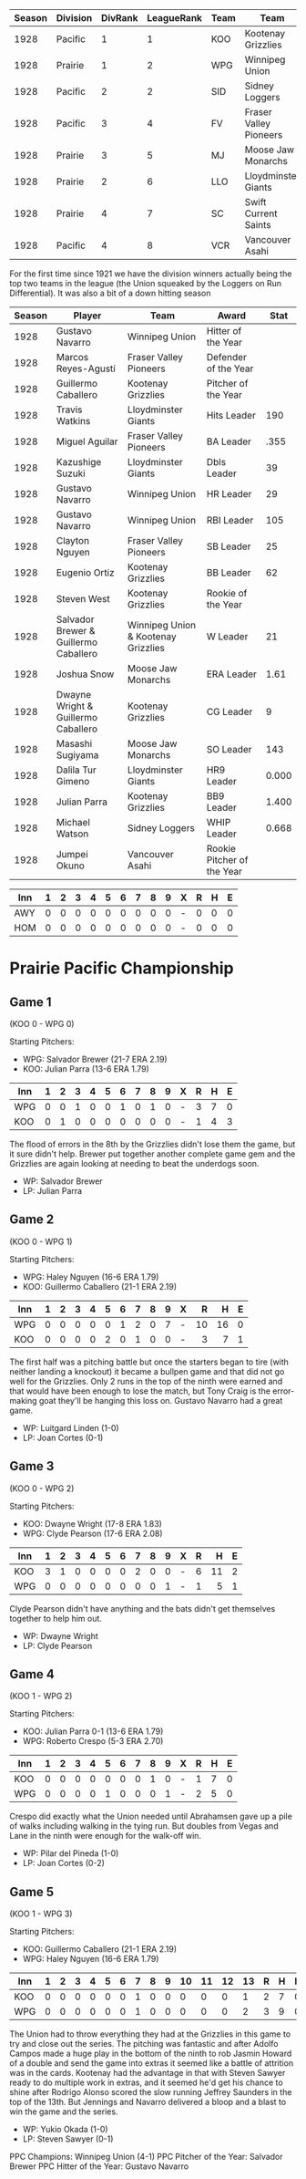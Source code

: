 | Season | Division | DivRank | LeagueRank | Team | Team | Rating | GP | W | L | Win% | RS | RA | pW-L | RDiff | Hits | Pennant | Champion |
|------|------|------|------|------|------|------|------|------|------|------|------|------|------|------|------|------|------|
| 1928 | Pacific | 1 | 1 | KOO | Kootenay Grizzlies | 172.7 | 154 | 103 | 51 | 0.6688311688 | 592 | 432 | 0.6402843037 | 160 | 1364 | 1 | 
| 1928 | Prairie | 1 | 2 | WPG | Winnipeg Union | 165.9 | 154 | 98 | 56 | 0.6363636364 | 599 | 436 | 0.6413534669 | 163 | 1354 | 1 | 
| 1928 | Pacific | 2 | 2 | SID | Sidney Loggers | 172.8 | 154 | 98 | 56 | 0.6363636364 | 577 | 482 | 0.5815680259 | 95 | 1313 |  | 
| 1928 | Pacific | 3 | 4 | FV | Fraser Valley Pioneers | 161.4 | 154 | 76 | 78 | 0.4935064935 | 552 | 525 | 0.5229274361 | 27 | 1363 |  | 
| 1928 | Prairie | 3 | 5 | MJ | Moose Jaw Monarchs | 153.0 | 154 | 75 | 79 | 0.487012987 | 459 | 463 | 0.4960304273 | -4 | 1217 |  | 
| 1928 | Prairie | 2 | 6 | LLO | Lloydminster Giants | 153.2 | 154 | 73 | 81 | 0.474025974 | 475 | 522 | 0.4569405274 | -47 | 1204 |  | 
| 1928 | Prairie | 4 | 7 | SC | Swift Current Saints | 132.9 | 154 | 54 | 100 | 0.3506493506 | 445 | 549 | 0.4050795548 | -104 | 1188 |  | 
| 1928 | Pacific | 4 | 8 | VCR | Vancouver Asahi | 127.2 | 154 | 39 | 115 | 0.2532467532 | 442 | 732 | 0.2843101351 | -290 | 1171 |  | 

For the first time since 1921 we have the division winners actually being the top two teams in the league (the Union squeaked by the Loggers on Run Differential). It was also a bit of a down hitting season

| Season | Player | Team | Award | Stat |
|--------|--------|------|-------|------|
| 1928 | Gustavo Navarro | Winnipeg Union | Hitter of the Year | |
| 1928 | Marcos Reyes-Agustí | Fraser Valley Pioneers | Defender of the Year | |
| 1928 | Guillermo Caballero | Kootenay Grizzlies | Pitcher of the Year | |
| 1928 | Travis Watkins | Lloydminster Giants | Hits Leader | 190 |
| 1928 | Miguel Aguilar | Fraser Valley Pioneers | BA Leader | .355 |
| 1928 | Kazushige Suzuki | Lloydminster Giants| Dbls Leader | 39 |
| 1928 | Gustavo Navarro | Winnipeg Union | HR Leader | 29 |
| 1928 | Gustavo Navarro | Winnipeg Union | RBI Leader | 105 |
| 1928 | Clayton Nguyen | Fraser Valley Pioneers | SB Leader | 25 |
| 1928 | Eugenio Ortiz | Kootenay Grizzlies | BB Leader | 62 |
| 1928 | Steven West | Kootenay Grizzlies | Rookie of the Year | |
| 1928 | Salvador Brewer & Guillermo Caballero | Winnipeg Union & Kootenay Grizzlies | W Leader | 21 |
| 1928 | Joshua Snow | Moose Jaw Monarchs | ERA Leader | 1.61 |
| 1928 | Dwayne Wright & Guillermo Caballero | Kootenay Grizzlies | CG Leader | 9 |
| 1928 | Masashi Sugiyama | Moose Jaw Monarchs | SO Leader | 143 |
| 1928 | Dalila Tur Gimeno | Lloydminster Giants | HR9 Leader | 0.000 |
| 1928 | Julian Parra | Kootenay Grizzlies | BB9 Leader | 1.400 |
| 1928 | Michael Watson | Sidney Loggers | WHIP Leader | 0.668 |
| 1928 | Jumpei Okuno | Vancouver Asahi | Rookie Pitcher of the Year | |


| Inn | 1 | 2 | 3 | 4 | 5 | 6 | 7 | 8 | 9 | X | R | H | E |
|-----|---|---|---|---|---|---|---|---|---|---|---|---|---|
| AWY | 0 | 0 | 0 | 0 | 0 | 0 | 0 | 0 | 0 | - | 0 | 0 | 0 |
| HOM | 0 | 0 | 0 | 0 | 0 | 0 | 0 | 0 | 0 | - | 0 | 0 | 0 |



# Prairie Pacific Championship

## Game 1 
(KOO 0 - WPG 0)

Starting Pitchers: 
* WPG: Salvador Brewer (21-7 ERA 2.19)
* KOO: Julian Parra (13-6 ERA 1.79)

| Inn | 1 | 2 | 3 | 4 | 5 | 6 | 7 | 8 | 9 | X | R | H | E |
|-----|---|---|---|---|---|---|---|---|---|---|---|---|---|
| WPG | 0 | 0 | 1 | 0 | 0 | 1 | 0 | 1 | 0 | - | 3 | 7 | 0 |
| KOO | 0 | 1 | 0 | 0 | 0 | 0 | 0 | 0 | 0 | - | 1 | 4 | 3 |

The flood of errors in the 8th by the Grizzlies didn't lose them the game, but it sure didn't help. Brewer put together another complete game gem and the Grizzlies are again looking at needing to beat the underdogs soon.

* WP: Salvador Brewer 
* LP: Julian Parra

## Game 2 
(KOO 0 - WPG 1)

Starting Pitchers: 
* WPG: Haley Nguyen (16-6 ERA 1.79)
* KOO: Guillermo Caballero (21-1 ERA 2.19)

| Inn | 1 | 2 | 3 | 4 | 5 | 6 | 7 | 8 | 9 | X |  R |  H | E |
|-----|---|---|---|---|---|---|---|---|---|---|---:|---:|---|
| WPG | 0 | 0 | 0 | 0 | 0 | 1 | 2 | 0 | 7 | - | 10 | 16 | 0 |
| KOO | 0 | 0 | 0 | 0 | 2 | 0 | 1 | 0 | 0 | - |  3 |  7 | 1 |

The first half was a pitching battle but once the starters began to tire (with neither landing a knockout) it became a bullpen game and that did not go well for the Grizzlies. Only 2 runs in the top of the ninth were earned and that would have been enough to lose the match, but Tony Craig is the error-making goat they'll be hanging this loss on. Gustavo Navarro had a great game.

* WP: Luitgard Linden (1-0)
* LP: Joan Cortes (0-1)


## Game 3 
(KOO 0 - WPG 2)

Starting Pitchers: 
* KOO: Dwayne Wright (17-8 ERA 1.83)
* WPG: Clyde Pearson (17-6 ERA 2.08)

| Inn | 1 | 2 | 3 | 4 | 5 | 6 | 7 | 8 | 9 | X | R |  H | E |
|-----|---|---|---|---|---|---|---|---|---|---|---|---:|---|
| KOO | 3 | 1 | 0 | 0 | 0 | 0 | 2 | 0 | 0 | - | 6 | 11 | 2 |
| WPG | 0 | 0 | 0 | 0 | 0 | 0 | 0 | 0 | 1 | - | 1 |  5 | 1 |

Clyde Pearson didn't have anything and the bats didn't get themselves together to help him out.

* WP: Dwayne Wright
* LP: Clyde Pearson

## Game 4 
(KOO 1 - WPG 2)

Starting Pitchers: 
* KOO: Julian Parra 0-1 (13-6 ERA 1.79)
* WPG: Roberto Crespo (5-3 ERA 2.70)

| Inn | 1 | 2 | 3 | 4 | 5 | 6 | 7 | 8 | 9 | X | R | H | E |
|-----|---|---|---|---|---|---|---|---|---|---|---|---|---|
| KOO | 0 | 0 | 0 | 0 | 0 | 0 | 0 | 1 | 0 | - | 1 | 7 | 0 |
| WPG | 0 | 0 | 0 | 0 | 1 | 0 | 0 | 0 | 1 | - | 2 | 5 | 0 |

Crespo did exactly what the Union needed until Abrahamsen gave up a pile of walks including walking in the tying run. But doubles from Vegas and Lane in the ninth were enough for the walk-off win.

* WP: Pilar del Pineda (1-0)
* LP: Joan Cortes (0-2)

## Game 5
(KOO 1 - WPG 3)

Starting Pitchers: 
* KOO: Guillermo Caballero (21-1 ERA 2.19)
* WPG: Haley Nguyen (16-6 ERA 1.79)

| Inn | 1 | 2 | 3 | 4 | 5 | 6 | 7 | 8 | 9 | 10 | 11 | 12 | 13 | R | H | E |
|-----|---|---|---|---|---|---|---|---|---|----|----|----|----|---|---|---|
| KOO | 0 | 0 | 0 | 0 | 0 | 0 | 1 | 0 | 0 |  0 |  0 |  0 |  1 | 2 | 7 | 0 |
| WPG | 0 | 0 | 0 | 0 | 0 | 0 | 1 | 0 | 0 |  0 |  0 |  0 |  2 | 3 | 9 | 0 |

The Union had to throw everything they had at the Grizzlies in this game to try and close out the series. The pitching was fantastic and after Adolfo Campos made a huge play in the bottom of the ninth to rob Jasmin Howard of a double and send the game into extras it seemed like a battle of attrition was in the cards. Kootenay had the advantage in that with Steven Sawyer ready to do multiple work in extras, and it seemed he'd get his chance to shine after Rodrigo Alonso scored the slow running Jeffrey Saunders in the top of the 13th. But Jennings and Navarro delivered a bloop and a blast to win the game and the series.

* WP: Yukio Okada (1-0)
* LP: Steven Sawyer (0-1)

PPC Champions: Winnipeg Union (4-1)
PPC Pitcher of the Year: Salvador Brewer
PPC Hitter of the Year: Gustavo Navarro